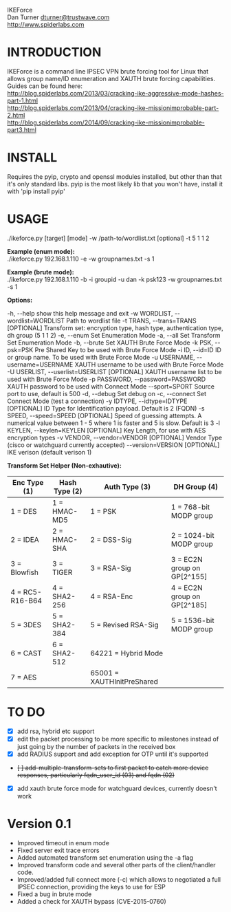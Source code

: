IKEForce  
Dan Turner <dturner@trustwave.com>  
http://www.spiderlabs.com  

INTRODUCTION
============

IKEForce is a command line IPSEC VPN brute forcing tool for Linux that allows group name/ID enumeration and XAUTH brute forcing capabilities.  
Guides can be found here:  
http://blog.spiderlabs.com/2013/03/cracking-ike-aggressive-mode-hashes-part-1.html  
http://blog.spiderlabs.com/2013/04/cracking-ike-missionimprobable-part-2.html  
http://blog.spiderlabs.com/2014/09/cracking-ike-missionimprobable-part3.html  


INSTALL
=======
Requires the pyip, crypto and openssl modules installed, but other than that it's only standard libs.
pyip is the most likely lib that you won't have, install it with 'pip install pyip'

USAGE
=====

./ikeforce.py [target] [mode] -w /path-to/wordlist.txt [optional] -t 5 1 1 2  

**Example (enum mode):**  
./ikeforce.py 192.168.1.110 -e -w groupnames.txt -s 1  

**Example (brute mode):**  
./ikeforce.py 192.168.1.110 -b -i groupid -u dan -k psk123 -w groupnames.txt -s 1  

**Options:**   
                        
  -h, --help            show this help message and exit
  -w WORDLIST, --wordlist=WORDLIST
                        Path to wordlist file
  -t TRANS, --trans=TRANS
                        [OPTIONAL] Transform set: encryption type, hash type,
                        authentication type, dh group (5 1 1 2)
  -e, --enum            Set Enumeration Mode
  -a, --all             Set Transform Set Enumeration Mode
  -b, --brute           Set XAUTH Brute Force Mode
  -k PSK, --psk=PSK     Pre Shared Key to be used with Brute Force Mode
  -i ID, --id=ID        ID or group name. To be used with Brute Force Mode
  -u USERNAME, --username=USERNAME
                        XAUTH username to be used with Brute Force Mode
  -U USERLIST, --userlist=USERLIST
                        [OPTIONAL] XAUTH username list to be used with Brute
                        Force Mode
  -p PASSWORD, --password=PASSWORD
                        XAUTH password to be used with Connect Mode
  --sport=SPORT         Source port to use, default is 500
  -d, --debug           Set debug on
  -c, --connect         Set Connect Mode (test a connection)
  -y IDTYPE, --idtype=IDTYPE
                        [OPTIONAL] ID Type for Identification payload. Default
                        is 2 (FQDN)
  -s SPEED, --speed=SPEED
                        [OPTIONAL] Speed of guessing attempts. A numerical
                        value between 1 - 5 where 1 is faster and 5 is slow.
                        Default is 3
  -l KEYLEN, --keylen=KEYLEN
                        [OPTIONAL] Key Length, for use with AES encryption
                        types
  -v VENDOR, --vendor=VENDOR
                        [OPTIONAL] Vendor Type (cisco or watchguard currently
                        accepted)
  --version=VERSION     [OPTIONAL] IKE verison (default verison 1)

                        
**Transform Set Helper (Non-exhautive):**

|Enc Type (1)   |Hash Type (2) |Auth Type (3)             |DH Group (4)                   |
|---------------|--------------|--------------------------|----------------------------|	
|1 = DES        |1 = HMAC-MD5  |1 = PSK                   |1 = 768-bit MODP group      |
|2 = IDEA       |2 = HMAC-SHA  |2 = DSS-Sig               |2 = 1024-bit MODP group     |
|3 = Blowfish   |3 = TIGER     |3 = RSA-Sig               |3 = EC2N group on GP[2^155] |
|4 = RC5-R16-B64|4 = SHA2-256  |4 = RSA-Enc               |4 = EC2N group on GP[2^185] |
|5 = 3DES       |5 = SHA2-384  |5 = Revised RSA-Sig       |5 = 1536-bit MODP group     |
|6 = CAST       |6 = SHA2-512  |64221 = Hybrid Mode       |                            |
|7 = AES        |              |65001 = XAUTHInitPreShared|                            |




TO DO
=====

- [x] add rsa, hybrid etc support
- [x] edit the packet processing to be more specific to milestones instead of just going by the number of packets in the received box
- [x] add RADIUS support and add exception for OTP until it's supported
- <s>[ ] add-multiple-transform-sets   to first packet to catch more device responses, particularly fqdn_user_id (03) and fqdn (02)</s>
- [x] add xauth brute force mode for watchguard devices, currently doesn't work


Version 0.1
=====
+ Improved timeout in enum mode
+ Fixed server exit trace errors
+ Added automated transform set enumeration using the -a flag
+ Improved transform code and several other parts of the client/handler code.
+ Improved/added full connect more (-c) which allows to negotiated a full IPSEC connection, providing the keys to use for ESP 
+ Fixed a bug in brute mode
+ Added a check for XAUTH bypass (CVE-2015-0760)
